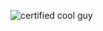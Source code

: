 ![certified cool guy](https://github.com/snqwq/assets/blob/1ac935f88dbb3fdafd615ddf20288b6cefacd15c/cool-guy-green.svg)
